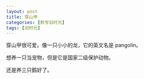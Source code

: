 ```yaml
---
layout: post
title: 穿山甲
categories: [默写旧时光]
tags: [旧时光]
---
```


穿山甲很可爱。像一只小小的龙，它的英文名是 pangolin。  

想养一只当宠物，但是它是国家二级保护动物。  

还是养三只鹅好了。  
